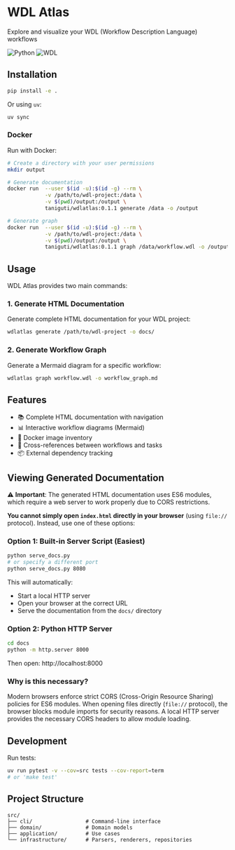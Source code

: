 # WDL Atlas

Explore and visualize your WDL (Workflow Description Language) workflows

![Python](https://img.shields.io/badge/python-3.13-green)
![WDL](https://img.shields.io/badge/WDL-blue)

## Installation

```bash
pip install -e .
```

Or using `uv`:
```bash
uv sync
```

### Docker

Run with Docker:
```bash
# Create a directory with your user permissions
mkdir output

# Generate documentation
docker run  --user $(id -u):$(id -g) --rm \
            -v /path/to/wdl-project:/data \
            -v $(pwd)/output:/output \
            taniguti/wdlatlas:0.1.1 generate /data -o /output

# Generate graph
docker run  --user $(id -u):$(id -g) --rm \
            -v /path/to/wdl-project:/data \
            -v $(pwd)/output:/output \
            taniguti/wdlatlas:0.1.1 graph /data/workflow.wdl -o /output/graph.md
```

## Usage

WDL Atlas provides two main commands:

### 1. Generate HTML Documentation

Generate complete HTML documentation for your WDL project:

```bash
wdlatlas generate /path/to/wdl-project -o docs/
```

### 2. Generate Workflow Graph

Generate a Mermaid diagram for a specific workflow:

```bash
wdlatlas graph workflow.wdl -o workflow_graph.md
```

## Features

- 📚 Complete HTML documentation with navigation
- 📊 Interactive workflow diagrams (Mermaid)
- 🐳 Docker image inventory
- 🔗 Cross-references between workflows and tasks
- 📦 External dependency tracking

## Viewing Generated Documentation

⚠️ **Important**: The generated HTML documentation uses ES6 modules, which require a web server to work properly due to CORS restrictions.

**You cannot simply open `index.html` directly in your browser** (using `file://` protocol). Instead, use one of these options:

### Option 1: Built-in Server Script (Easiest)

```bash
python serve_docs.py
# or specify a different port
python serve_docs.py 8080
```

This will automatically:
- Start a local HTTP server
- Open your browser at the correct URL
- Serve the documentation from the `docs/` directory

### Option 2: Python HTTP Server

```bash
cd docs
python -m http.server 8000
```

Then open: http://localhost:8000

### Why is this necessary?

Modern browsers enforce strict CORS (Cross-Origin Resource Sharing) policies for ES6 modules. When opening files directly (`file://` protocol), the browser blocks module imports for security reasons. A local HTTP server provides the necessary CORS headers to allow module loading.

## Development

Run tests:
```bash
uv run pytest -v --cov=src tests --cov-report=term
# or 'make test'
```

## Project Structure

```
src/
├── cli/                 # Command-line interface
├── domain/              # Domain models
├── application/         # Use cases
└── infrastructure/      # Parsers, renderers, repositories
```
